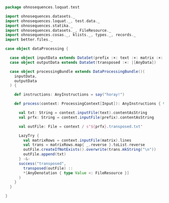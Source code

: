 
```scala
package ohnosequences.loquat.test

import ohnosequences.datasets._
import ohnosequences.loquat._, test.data._
import ohnosequences.statika._
import ohnosequences.datasets._, FileResource._
import ohnosequences.cosas._, klists._, types._, records._
import better.files._

case object dataProcessing {

  case object inputData extends DataSet(prefix :×: text :×: matrix :×: |[AnyData])
  case object outputData extends DataSet(transposed :×: |[AnyData])

  case object processingBundle extends DataProcessingBundle()(
    inputData,
    outputData
  ) {

    def instructions: AnyInstructions = say("horay!")

    def process(context: ProcessingContext[Input]): AnyInstructions { type Out <: OutputFiles } = {

      val txt: String = context.inputFile(text).contentAsString
      val prfx: String = context.inputFile(prefix).contentAsString

      val outFile: File = context / s"${prfx}.transposed.txt"

      LazyTry {
        val matrixRows = context.inputFile(matrix).lines
        val trans = matrixRows.map{ _.reverse }.toList.reverse
        outFile.createIfNotExists().overwrite(trans.mkString("\n"))
        outFile.append(txt)
      } -&-
      success("transposed",
        transposed(outFile) ::
        *[AnyDenotation { type Value <: FileResource }]
      )
    }
  }

}

```




[main/scala/ohnosequences/loquat/configs/autoscaling.scala]: ../../../../../main/scala/ohnosequences/loquat/configs/autoscaling.scala.md
[main/scala/ohnosequences/loquat/configs/general.scala]: ../../../../../main/scala/ohnosequences/loquat/configs/general.scala.md
[main/scala/ohnosequences/loquat/configs/loquat.scala]: ../../../../../main/scala/ohnosequences/loquat/configs/loquat.scala.md
[main/scala/ohnosequences/loquat/configs/resources.scala]: ../../../../../main/scala/ohnosequences/loquat/configs/resources.scala.md
[main/scala/ohnosequences/loquat/configs/termination.scala]: ../../../../../main/scala/ohnosequences/loquat/configs/termination.scala.md
[main/scala/ohnosequences/loquat/configs/user.scala]: ../../../../../main/scala/ohnosequences/loquat/configs/user.scala.md
[main/scala/ohnosequences/loquat/dataMappings.scala]: ../../../../../main/scala/ohnosequences/loquat/dataMappings.scala.md
[main/scala/ohnosequences/loquat/dataProcessing.scala]: ../../../../../main/scala/ohnosequences/loquat/dataProcessing.scala.md
[main/scala/ohnosequences/loquat/logger.scala]: ../../../../../main/scala/ohnosequences/loquat/logger.scala.md
[main/scala/ohnosequences/loquat/loquats.scala]: ../../../../../main/scala/ohnosequences/loquat/loquats.scala.md
[main/scala/ohnosequences/loquat/manager.scala]: ../../../../../main/scala/ohnosequences/loquat/manager.scala.md
[main/scala/ohnosequences/loquat/terminator.scala]: ../../../../../main/scala/ohnosequences/loquat/terminator.scala.md
[main/scala/ohnosequences/loquat/utils.scala]: ../../../../../main/scala/ohnosequences/loquat/utils.scala.md
[main/scala/ohnosequences/loquat/worker.scala]: ../../../../../main/scala/ohnosequences/loquat/worker.scala.md
[test/scala/ohnosequences/loquat/test/config.scala]: config.scala.md
[test/scala/ohnosequences/loquat/test/data.scala]: data.scala.md
[test/scala/ohnosequences/loquat/test/dataMappings.scala]: dataMappings.scala.md
[test/scala/ohnosequences/loquat/test/dataProcessing.scala]: dataProcessing.scala.md
[test/scala/ohnosequences/loquat/test/md5.scala]: md5.scala.md